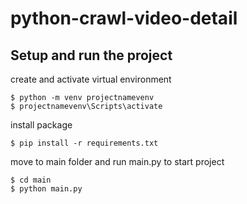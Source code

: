 # python-crawl-video-detail

## Setup and run the project
create and activate virtual environment
```
$ python -m venv projectnamevenv
$ projectnamevenv\Scripts\activate
```

install package
```
$ pip install -r requirements.txt
```

move to main folder and run main.py to start project
```
$ cd main
$ python main.py
```